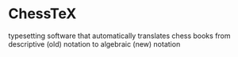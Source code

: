 # ChessTeX
typesetting software that automatically translates chess books from descriptive (old) notation to algebraic (new) notation
